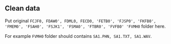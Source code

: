 ## Clean data
Put original ```FCJF0, FDAW0', FDML0, FECD0, 'FETB0', 'FJSP0', 'FKFB0', 'FMEM0', 'FSAH0', 'FSJK1', 'FSMA0', 'FTBR0', 'FVFB0' 'FVMH0``` folder here.

For example ```FVMH0``` folder should contains ```SA1.PHN, SA1.TXT, SA1.WAV```.
